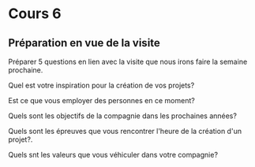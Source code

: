# Cours 6
## Préparation en vue de la visite
Préparer 5 questions en lien avec la visite que nous irons faire la semaine prochaine. 

Quel est votre inspiration pour la création de vos projets?

Est ce que vous employer des personnes en ce moment?

Quels sont les objectifs de la compagnie dans les prochaines années?

Quels sont les épreuves que vous rencontrer l'heure de la création d'un projet?. 

Quels snt les valeurs que vous véhiculer dans votre compagnie?

